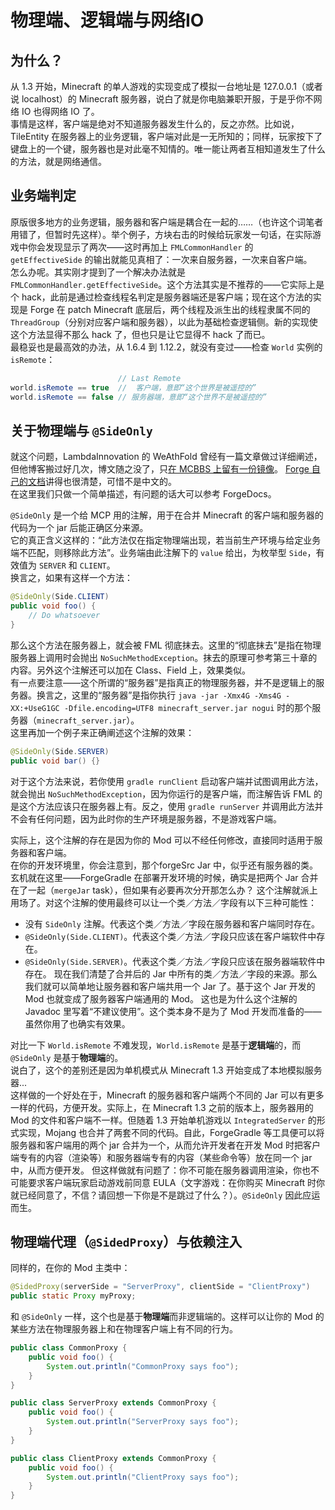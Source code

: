 # 物理端、逻辑端与网络IO

## 为什么？
从 1.3 开始，Minecraft 的单人游戏的实现变成了模拟一台地址是 127.0.0.1（或者说 localhost）的 Minecraft 服务器，说白了就是你电脑兼职开服，于是乎你不网络 IO 也得网络 IO 了。  
事情是这样，客户端是绝对不知道服务器发生什么的，反之亦然。比如说，TileEntity 在服务器上的业务逻辑，客户端对此是一无所知的；同样，玩家按下了键盘上的一个键，服务器也是对此毫不知情的。唯一能让两者互相知道发生了什么的方法，就是网络通信。

## 业务端判定
原版很多地方的业务逻辑，服务器和客户端是耦合在一起的……（也许这个词笔者用错了，但暂时先这样）。举个例子，方块右击的时候给玩家发一句话，在实际游戏中你会发现显示了两次——这时再加上 `FMLCommonHandler` 的 `getEffectiveSide` 的输出就能见真相了：一次来自服务器，一次来自客户端。  
怎么办呢。其实刚才提到了一个解决办法就是 `FMLCommonHandler.getEffectiveSide`。这个方法其实是不推荐的——它实际上是个 hack，此前是通过检查线程名判定是服务器端还是客户端；现在这个方法的实现是 Forge 在 patch Minecraft 底层后，两个线程及派生出的线程隶属不同的 `ThreadGroup`（分别对应客户端和服务器），以此为基础检查逻辑侧。新的实现使 这个方法显得不那么 hack 了，但也只是让它显得不 hack 了而已。  
最稳妥也是最高效的办法，从 1.6.4 到 1.12.2，就没有变过——检查 `World` 实例的 `isRemote`：

````java
                        // Last Remote
world.isRemote == true  //  客户端，意即“这个世界是被遥控的”
world.isRemote == false // 服务器端，意即“这个世界不是被遥控的”
````

## 关于物理端与 `@SideOnly`
就这个问题，LambdaInnovation 的 WeAthFold 曾经有一篇文章做过详细阐述，但他博客搬过好几次，博文随之没了，只[在 MCBBS 上留有一份镜像](http://www.mcbbs.net/thread-579069-1-1.html)。
[Forge 自己的文档](http://mcforge.readthedocs.io/en/latest/concepts/sides/)讲得也很清楚，可惜不是中文的。  
在这里我们只做一个简单描述，有问题的话大可以参考 ForgeDocs。

`@SideOnly` 是一个给 MCP 用的注解，用于在合并 Minecraft 的客户端和服务器的代码为一个 jar 后能正确区分来源。  
它的真正含义这样的：“此方法仅在指定物理端出现，若当前生产环境与给定业务端不匹配，则移除此方法”。业务端由此注解下的 `value` 给出，为枚举型 `Side`，有效值为 `SERVER` 和 `CLIENT`。  
换言之，如果有这样一个方法：

````java
@SideOnly(Side.CLIENT)
public void foo() {
    // Do whatsoever
}
````

那么这个方法在服务器上，就会被 FML 彻底抹去。这里的“彻底抹去”是指在物理服务器上调用时会抛出 `NoSuchMethodException`。抹去的原理可参考第三十章的内容。另外这个注解还可以加在 Class、Field 上，效果类似。  
有一点要注意——这个所谓的“服务器”是指真正的物理服务器，并不是逻辑上的服务器。换言之，这里的“服务器”是指你执行 `java -jar -Xmx4G -Xms4G -XX:+UseG1GC -Dfile.encoding=UTF8 minecraft_server.jar nogui` 时的那个服务器（`minecraft_server.jar`）。  
这里再加一个例子来正确阐述这个注解的效果：

```java
@SideOnly(Side.SERVER)
public void bar() {}
```

对于这个方法来说，若你使用 `gradle runClient` 启动客户端并试图调用此方法，就会抛出 `NoSuchMethodException`，因为你运行的是客户端，而注解告诉 FML 的是这个方法应该只在服务器上有。反之，使用 `gradle runServer` 并调用此方法并不会有任何问题，因为此时你的生产环境是服务器，不是游戏客户端。

实际上，这个注解的存在是因为你的 Mod 可以不经任何修改，直接同时适用于服务器和客户端。  
在你的开发环境里，你会注意到，那个forgeSrc Jar 中，似乎还有服务器的类。玄机就在这里——ForgeGradle 在部署开发环境的时候，确实是把两个 Jar 合并在了一起（`mergeJar` task），但如果有必要再次分开那怎么办？
这个注解就派上用场了。对这个注解的使用最终可以让一个类／方法／字段有以下三种可能性：
 * 没有 `SideOnly` 注解。代表这个类／方法／字段在服务器和客户端同时存在。
 * `@SideOnly(Side.CLIENT)`。代表这个类／方法／字段只应该在客户端软件中存在。
 * `@SideOnly(Side.SERVER)`。代表这个类／方法／字段只应该在服务器端软件中存在。
现在我们清楚了合并后的 Jar 中所有的类／方法／字段的来源。那么我们就可以简单地让服务器和客户端共用一个 Jar 了。基于这个 Jar 开发的 Mod 也就变成了服务器客户端通用的 Mod。
这也是为什么这个注解的 Javadoc 里写着“不建议使用”。这个类本身不是为了 Mod 开发而准备的——虽然你用了也确实有效果。

对比一下 `World.isRemote` 不难发现，`World.isRemote` 是基于**逻辑端**的，而 `@SideOnly` 是基于**物理端**的。  
说白了，这个的差别还是因为单机模式从 Minecraft 1.3 开始变成了本地模拟服务器...  
这样做的一个好处在于，Minecraft 的服务器和客户端两个不同的 Jar 可以有更多一样的代码，方便开发。实际上，在 Minecraft 1.3 之前的版本上，服务器用的 Mod 的文件和客户端不一样。但随着 1.3 开始单机游戏以 `IntegratedServer` 的形式实现，Mojang 也合并了两套不同的代码。自此，ForgeGradle 等工具便可以将服务器和客户端用的两个 jar 合并为一个，从而允许开发者在开发 Mod 时把客户端专有的内容（渲染等）和服务器端专有的内容（某些命令等）放在同一个 jar 中，从而方便开发。
但这样做就有问题了：你不可能在服务器调用渲染，你也不可能要求客户端玩家启动游戏前同意 EULA（文字游戏：在你购买 Minecraft 时你就已经同意了，不信？请回想一下你是不是跳过了什么？）。`@SideOnly` 因此应运而生。

## 物理端代理（`@SidedProxy`）与依赖注入

同样的，在你的 Mod 主类中：

````java
@SidedProxy(serverSide = "ServerProxy", clientSide = "ClientProxy")
public static Proxy myProxy;
````
和 `@SideOnly` 一样，这个也是基于**物理端**而非逻辑端的。这样可以让你的 Mod 的某些方法在物理服务器上和在物理客户端上有不同的行为。

````java
public class CommonProxy {
    public void foo() {
        System.out.println("CommonProxy says foo");
    }
}

public class ServerProxy extends CommonProxy {
    public void foo() {
        System.out.println("ServerProxy says foo");
    }
}

public class ClientProxy extends CommonProxy {
    public void foo() {
        System.out.println("ClientProxy says foo");
    }
}
````

